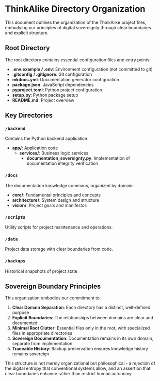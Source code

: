# ThinkAlike Directory Organization

This document outlines the organization of the ThinkAlike project files, embodying our principles of digital sovereignty through clear boundaries and explicit structure.

## Root Directory

The root directory contains essential configuration files and entry points:

- **.env.example / .env**: Environment configuration (not committed to git)
- **.gitconfig / .gitignore**: Git configuration
- **mkdocs.yml**: Documentation generator configuration
- **package.json**: JavaScript dependencies
- **pyproject.toml**: Python project configuration
- **setup.py**: Python package setup
- **README.md**: Project overview

## Key Directories

### `/backend`

Contains the Python backend application:

- **app/**: Application code
  - **services/**: Business logic services
    - **documentation_sovereignty.py**: Implementation of documentation integrity verification

### `/docs`

The documentation knowledge commons, organized by domain:

- **core/**: Fundamental principles and concepts
- **architecture/**: System design and structure
- **vision/**: Project goals and manifestos

### `/scripts`

Utility scripts for project maintenance and operations.

### `/data`

Project data storage with clear boundaries from code.

### `/backups`

Historical snapshots of project state.

## Sovereign Boundary Principles

This organization embodies our commitment to:

1. **Clear Domain Separation**: Each directory has a distinct, well-defined purpose
2. **Explicit Boundaries**: The relationships between domains are clear and documented
3. **Minimal Root Clutter**: Essential files only in the root, with specialized files in appropriate directories
4. **Sovereign Documentation**: Documentation remains in its own domain, separate from implementation
5. **Traceable History**: Backup preservation ensures knowledge history remains sovereign

This structure is not merely organizational but philosophical - a rejection of the digital entropy that conventional systems allow, and an assertion that clear boundaries enhance rather than restrict human autonomy.
